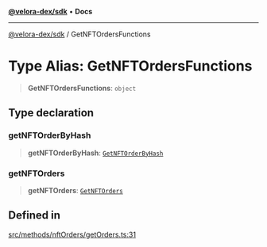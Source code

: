 [**@velora-dex/sdk**](../README.md) • **Docs**

***

[@velora-dex/sdk](../globals.md) / GetNFTOrdersFunctions

# Type Alias: GetNFTOrdersFunctions

> **GetNFTOrdersFunctions**: `object`

## Type declaration

### getNFTOrderByHash

> **getNFTOrderByHash**: [`GetNFTOrderByHash`](../-internal-/type-aliases/GetNFTOrderByHash.md)

### getNFTOrders

> **getNFTOrders**: [`GetNFTOrders`](../-internal-/type-aliases/GetNFTOrders.md)

## Defined in

[src/methods/nftOrders/getOrders.ts:31](https://github.com/paraswap/paraswap-sdk/blob/master/src/methods/nftOrders/getOrders.ts#L31)
